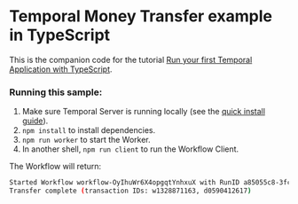 # Temporal Money Transfer example in TypeScript

This is the companion code for the tutorial [Run your first Temporal Application with TypeScript](https://learn.temporal.io/getting_started/go/first_program_in_typescript).

### Running this sample:

1. Make sure Temporal Server is running locally (see the [quick install guide](https://docs.temporal.io/server/quick-install/)).
1. `npm install` to install dependencies.
1. `npm run worker` to start the Worker.
1. In another shell, `npm run client` to run the Workflow Client.

The Workflow will return:

```bash
Started Workflow workflow-OyIhuWr6X4opgqtYnhxuX with RunID a85055c8-3fce-466e-b4f6-8f66c16614e6
Transfer complete (transaction IDs: w1328871163, d0590412617)
```
